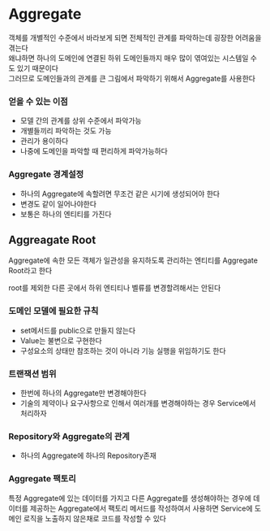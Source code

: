 # Aggregate

객체를 개별적인 수준에서 바라보게 되면 전체적인 관계를 파악하는데 굉장한 어려움을 겪는다  
왜냐하면 하나의 도메인에 연결된 하위 도메인들까지 매우 많이 엮여있는 시스템일 수 도 있기 때문이다  
그러므로 도메인들과의 관계를 큰 그림에서 파악하기 위해서 Aggregate를 사용한다

### 얻을 수 있는 이점

- 모델 간의 관계를 상위 수준에서 파악가능
- 개별들끼리 파악하는 것도 가능
- 관리가 용이하다
- 나중에 도메인을 파악할 때 편리하게 파악가능하다

### Aggregate 경계설정

- 하나의 Aggregate에 속할려면 무조건 같은 시기에 생성되어야 한다
- 변경도 같이 일어나야한다
- 보통은 하나의 엔티티를 가진다

## Aggreagate Root

Aggregate에 속한 모든 객체가 일관성을 유지하도록 관리하는 엔티티를 Aggregate Root라고 한다

root를 제외한 다른 곳에서 하위 엔티티나 벨류를 변경할려해서는 안된다

### 도메인 모델에 필요한 규칙

- set메서드를 public으로 만들지 않는다
- Value는 불변으로 구현한다
- 구성요소의 상태만 참조하는 것이 아니라 기능 실행을 위임하기도 한다

### 트랜잭션 범위

- 한번에 하나의 Aggregate만 변경해야한다
- 기술의 제약이나 요구사항으로 인해서 여러개를 변경해야하는 경우 Service에서 처리하자

### Repository와 Aggregate의 관계

- 하나의 Aggregate에 하나의 Repository존재

### Aggregate 팩토리

특정 Aggregate에 있는 데이터를 가지고 다른 Aggregate를 생성해야하는 경우에 데이터를 제공하는 Aggregate에서 팩토리 메서드를 작성하여서 사용하면 Service에 도메인 로직을 노출하지 않은채로 코드를 작성할 수 있다